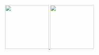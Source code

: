 <div align="center">
  <a href="https://github.com/boubeejul">
  <img height="140em" src="https://github-readme-stats.vercel.app/api?username=boubeejul&show_icons=true&theme=aura_dark&include_all_commits=true&count_private=true"/>
  <img height="140em" src="https://github-readme-stats.vercel.app/api/top-langs/?username=boubeejul&layout=compact&langs_count=7&theme=aura_dark"/>
</div>
  

